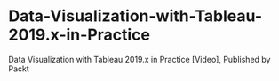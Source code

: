 # Data-Visualization-with-Tableau-2019.x-in-Practice
Data Visualization with Tableau 2019.x in Practice [Video], Published by Packt
